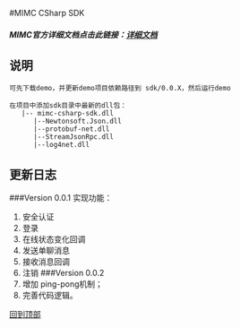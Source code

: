 #MIMC CSharp SDK
##### MIMC官方详细文档点击此链接：[详细文档](https://github.com/Xiaomi-mimc/operation-manual)

## 说明
```
可先下载demo，并更新demo项目依赖路径到 sdk/0.0.X，然后运行demo

在项目中添加sdk目录中最新的dll包：
   |-- mimc-csharp-sdk.dll
      |--Newtonsoft.Json.dll
      |--protobuf-net.dll
      |--StreamJsonRpc.dll
      |--log4net.dll
```
## 更新日志
###Version 0.0.1
实现功能：
1. 安全认证
1.  登录
1. 在线状态变化回调
1.  发送单聊消息
1.  接收消息回调
1.  注销
###Version 0.0.2
1. 增加 ping-pong机制；
1. 完善代码逻辑。

[回到顶部](#readme)




